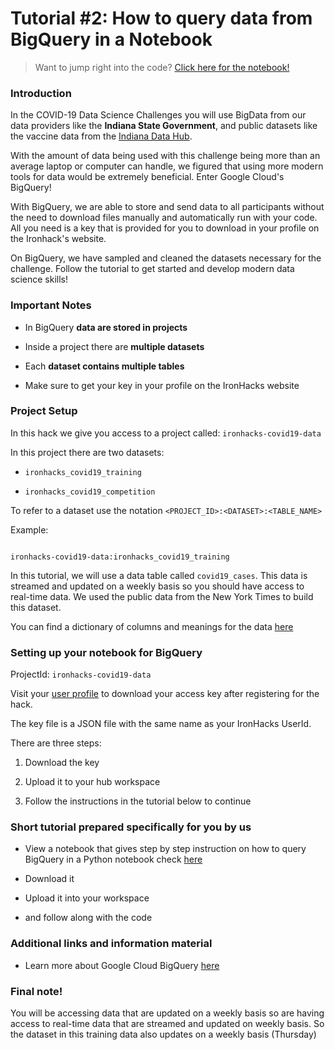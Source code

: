

# Tutorial #2: How to query data from BigQuery in a Notebook

  > Want to jump right into the code? [Click here for the notebook!](https://ironhacks.com/notebook-viewer?path=https://raw.githubusercontent.com/ironhacks/Tutorials-COVID-19/master/tutorials-Spring-2021/python/tutorial-2-biquery.ipynb)
### Introduction

  

In the COVID-19 Data Science Challenges you will use BigData from our data providers like the **Indiana State Government**, and public datasets like the vaccine data from the [Indiana Data Hub](https://www.in.gov/mph/).

  With the amount of data being used with this challenge being more than an average laptop or computer can handle, we figured that using more modern tools for data would be extremely beneficial. Enter Google Cloud's BigQuery!

With BigQuery, we are able to store and send data to all participants without the need to download files manually and automatically run with your code. All you need is a key that is provided for you to download in your profile on the Ironhack's website.

On BigQuery, we have sampled and cleaned the datasets necessary for the challenge. Follow the tutorial to get started and develop modern data science skills!  
### Important Notes

  

- In BigQuery **data are stored in projects**

- Inside a project there are **multiple datasets**

- Each **dataset contains multiple tables**
- Make sure to get your key in your profile on the IronHacks website

  

### Project Setup

  

In this hack we give you access to a project called: `ironhacks-covid19-data`

  

In this project there are two datasets:

  

-  `ironhacks_covid19_training`

-  `ironhacks_covid19_competition`

  

To refer to a dataset use the notation `<PROJECT_ID>:<DATASET>:<TABLE_NAME>`

  

Example:

  

```

ironhacks-covid19-data:ironhacks_covid19_training

```

  

In this tutorial, we will use a data table called `covid19_cases`. This data is streamed and updated on a weekly basis so you should have access to real-time data. We used the public data from the New York Times to build this dataset.

  

You can find a dictionary of columns and meanings for the data [here](https://bit.ly/3pNY26V)

  

### Setting up your notebook for BigQuery

  

ProjectId: `ironhacks-covid19-data`

  

Visit your [user profile](https://ironhacks.com/profile) to download your access key after registering for the hack.

  

The key file is a JSON file with the same name as your IronHacks UserId.

  

There are three steps:

  

1. Download the key

2. Upload it to your hub workspace

3. Follow the instructions in the tutorial below to continue

  

### Short tutorial prepared specifically for you by us

  
  
- View a notebook that gives step by step instruction on how to query BigQuery in a Python notebook check [here](https://ironhacks.com/notebook-viewer?path=https://raw.githubusercontent.com/ironhacks/Tutorials-COVID-19/master/tutorials-Spring-2021/python/tutorial-2-biquery.ipynb)

- Download it

- Upload it into your workspace

- and follow along with the code

  

### Additional links and information material

  

- Learn more about Google Cloud BigQuery [here](https://cloud.google.com/bigquery)

  

### Final note!

  

You will be accessing data that are updated on a weekly basis so are having access to real-time data that are streamed and updated on weekly basis. So the dataset in this training data also updates on a weekly basis (Thursday)
